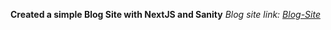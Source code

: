 **Created a simple Blog Site with NextJS and Sanity**
*Blog site link: [Blog-Site](https://simple-blog-site.now.sh/)*